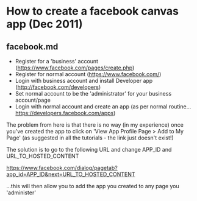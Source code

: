 # How to create a facebook canvas app (Dec 2011)

## facebook.md

* Register for a 'business' account (https://www.facebook.com/pages/create.php)
* Register for normal account (https://www.facebook.com/)
* Login with business account and install Developer app (http://facebook.com/developers)
* Set normal account to be the 'administrator' for your business account/page
* Login with normal account and create an app (as per normal routine... https://developers.facebook.com/apps)

The problem from here is that there is no way (in my experience) once you've created the app to click on 'View App Profile Page > Add to My Page' (as suggested in all the tutorials - the link just doesn't exist!)

The solution is to go to the following URL and change APP_ID and URL_TO_HOSTED_CONTENT

https://www.facebook.com/dialog/pagetab?app_id=APP_ID&next=URL_TO_HOSTED_CONTENT

...this will then allow you to add the app you created to any page you 'administer'



